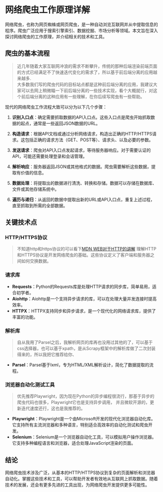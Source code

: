 # 网络爬虫工作原理详解

网络爬虫，也称为网页蜘蛛或网页爬虫，是一种自动浏览互联网并从中提取信息的程序。爬虫广泛应用于搜索引擎索引、数据挖掘、市场分析等领域。本文旨在深入探讨网络爬虫的工作原理，并介绍相关的技术和工具。

## 爬虫的基本流程
> 近几年随着大家互联网冲浪的需求不断攀升，传统的那种后端渲染前端页面的方式已经满足不了快速迭代变化的需求了，所以基于前后端分离的应用越来越多.<br>
> 大多数我们写的爬虫代码的目标站点都是这种前后端分离的应用，我建议大家可以去网上稍微瞄一下前后端分离的一些技术实现，看个大概就行，对这个前后端分离的这种应用有一些理解，在你后续写爬虫有一些帮助。

现代的网络爬虫工作流程大致可以分为以下几个步骤：

1. **识别入口点**：确定需要抓取数据的API入口点。这些入口点是爬虫开始抓取数据的起点，通常是一些返回JSON数据的URL。

2. **构造请求**：根据API文档或通过分析网络请求，构造出正确的HTTP/HTTPS请求。这包括正确的请求方法（GET、POST等）、请求头、以及必要的参数。

3. **发送请求**：爬虫对API入口点发起请求，等待服务器响应。对于需要认证的API，可能还需要处理登录和会话管理。

4. **解析响应**：服务器返回JSON或其他格式的数据。爬虫需要解析这些数据，提取有价值的信息。

5. **数据处理**：将提取出的数据进行清洗、转换和存储。数据可以存储在数据库、文件或其他存储系统中。

6. **遍历与递归**：从返回的数据中提取出新的URL或API入口点，重复上述过程，直至抓取到所需的全部数据。

## 关键技术点

### HTTP/HTTPS协议
> 不知道http和https协议的可以看下[MDN WEB对于HTTP的讲解](https://developer.mozilla.org/zh-CN/docs/Web/HTTP)
理解HTTP和HTTPS协议是开发网络爬虫的基础。这些协议定义了客户端和服务器之间如何交换数据。

### 请求库

- **Requests**：Python的Requests库是处理HTTP请求的同步库，简单易用，适合初学者。
- **Aiohttp**：Aiohttp是一个支持异步请求的库，可以在处理大量并发连接时提高效率。
- **HTTPX**：HTTPX支持同步和异步请求，是一个现代化的网络请求库，提供了丰富的功能。

### 解析库
> 自从我用了Parsel之后，我解析网页的库再也没用过其他的了，可以基于css选择器，也可以基于xpath，是从Scrapy框架中的解析库做了二次封装得来的，所以我把它推荐给你、
- **Parsel**：Parsel基于lxml，专为HTML/XML解析设计，简化了数据提取的流程。

### 浏览器自动化测试工具
> 优先推荐Playwright，因为现在Python的异步编程很流行，那基于异步的爬虫代码也很多，Playwright它也是支持异步调用， 并且微软开源的，更新迭代速度还行，这也是我推荐的。
- **Playwright**：Playwright是一个由Microsoft开发的现代化浏览器自动化库。它支持所有主流浏览器和多种语言，特别适合高效率的自动化测试和爬虫开发。
- **Selenium**：Selenium是一个浏览器自动化工具，可以模拟用户操作浏览器。它支持多种编程语言和浏览器，适合处理JavaScript渲染的页面。

## 结论

网络爬虫技术涉及广泛，从基本的HTTP/HTTPS协议到复杂的页面解析和浏览器自动化。掌握这些技术和工具，可以帮助开发者有效地从互联网上抓取数据。随着技术的发展，还会有更多先进的工具出现，为网络爬虫开发提供更多可能性。
